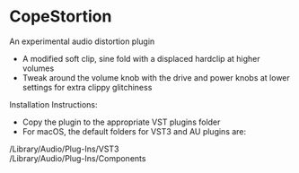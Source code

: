 # CopeStortion
An experimental audio distortion plugin

- A modified soft clip, sine fold with a displaced hardclip at higher volumes<br>
- Tweak around the volume knob with the drive and power knobs at lower settings for extra clippy glitchiness<br>

Installation Instructions:<br>

- Copy the plugin to the appropriate VST plugins folder<br>
- For macOS, the default folders for VST3 and AU plugins are:<br>

/Library/Audio/Plug-Ins/VST3<br>
/Library/Audio/Plug-Ins/Components<br>
